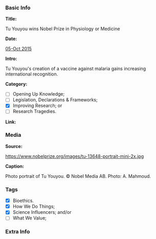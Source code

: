 <!-- *Copy and paste this file's text (in raw, without rendering) into new files for new stories. -->

### Basic Info

**Title:**
<!-- Insert title for this story in line 7. The name of the GitHub file above must be: "[BCE or CE] YYYY [TITLE].md". For example, an event in 530 BC with the title "Thales falls into a well" would be called "BCE 0530 Thales falls into a well.md" -->
Tu Youyou wins Nobel Prize in Physiology or Medicine

**Date:**
<!-- Type in line 11 the date of this story, and link to a source confirming the selected date -->
[05-Oct 2015](https://www.nobelprize.org/prizes/medicine/2015/press-release/)

**Intro:**
<!-- Share in line 15 a brief intro to the story (keep it under 240 characters) -->
Tu Youyou's creation of a vaccine against malaria gains increasing international recognition.

**Category:** 
<!-- Select one (and ONLY ONE) by typing "x" between "[ ]". Make sure to type in the commit the issue number for the category you select, as it appears next to each category. -->

- [ ] Opening Up Knowledge; <!-- #10 -->
- [ ] Legislation, Declarations & Frameworks; <!-- #11 -->
- [x] Improving Research; or <!-- #12 -->
- [ ] Research Tragedies. <!-- #13 -->

**Link:**
<!-- Not necessary, can say "N/A" or be a link to the story's pertinent document/article/book; as an example, the *Code of Hammurabi* links to the very [*Code of Hammurabi*](https://avalon.law.yale.edu/ancient/hamframe.asp). Type in line 27. -->


### Media

**Source:** 
<!-- Share in line 33 direct link to an image that can be shared following its copyright; [Wikimedia Commons](https://commons.wikimedia.org/wiki/Commons:Reusing_content_outside_Wikimedia) is a good place to look -->
https://www.nobelprize.org/images/tu-13648-portrait-mini-2x.jpg

**Caption:** 
<!-- Insert a description of the image in line 37; be detailed as this will serve as ALT text -->
Photo portrait of Tu Youyou. © Nobel Media AB. Photo: A. Mahmoud.

### Tags
<!-- Type "x" between "[ ]" for all relevant tags. Make sure to type in the commit the issue number for the tag(s) you select, as it appears next to each tag. -->

- [x] Bioethics. <!-- #14 -->
- [x] How We Do Things; <!-- #15 -->
- [x] Science Influencers; and/or <!-- #16 -->
- [ ] What We Value; <!-- #17 -->

### Extra Info
<!-- Paste the story onto line 49! Remember: a line is a paragraph and a blank line must be placed between paragraphs. -->

